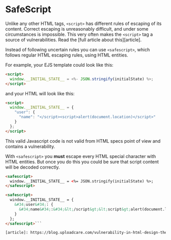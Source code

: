 # SafeScript

Unlike any other HTML tags, `<script>` has different rules of escaping
of its content. Correct escaping is unreasonably difficult,
and under some circumstances is impossible.
This very often makes the `<script>` tag a source of vulnerabilities.
Read the [full article about this][article].

Instead of following uncertain rules you can use `<safescript>`,
which follows regular HTML escaping rules, using HTML entities.

For example, your EJS template could look like this:

```html
<script>
  window.__INITIAL_STATE__ = <%- JSON.stringify(initialState) %>;
</script>
```

and your HTML will look like this:

```html
<script>
  window.__INITIAL_STATE__ = {
    "user": {
      "name": "</script><script>alert(document.location)</script>"
    }
  };
</script>
```

This valid Javascript code is not valid from HTML specs point of view
and contains a vulnerability.

With `<safescript>` you **must** escape every HTML special character with
HTML entities. But once you do this you could be sure that script content
will be decoded correctly.

```html
<safescript>
  window.__INITIAL_STATE__ = <%= JSON.stringify(initialState) %>;
</safescript>
```

```html
<safescript>
  window.__INITIAL_STATE__ = {
    &#34;user&#34;: {
      &#34;name&#34;:&#34;&lt;/script&gt;&lt;script&gt;alert(document.location)&lt;/script&gt;&#34;
    }
  };
</safescript>```

[article]: https://blog.uploadcare.com/vulnerability-in-html-design-the-script-tag-33d24642359e
